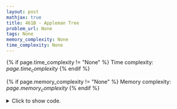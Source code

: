 ```yaml
---
layout: post
mathjax: true
title: 461B - Appleman Tree
problem_url: None
tags: None
memory_complexity: None
time_complexity: None
---
```




{% if page.time_complexity != "None" %}
Time complexity: ${{ page.time_complexity }}$
{% endif %}

{% if page.memory_complexity != "None" %}
Memory complexity: ${{ page.memory_complexity }}$
{% endif %}

<details>
<summary>
<p style="display:inline">Click to show code.</p>
</summary>
```cpp
{% raw %}
using namespace std;
using vi = vector<int>;
using ll = long long;
const int NMAX = 1e5 + 11;
const int MOD = 1e9 + 7;
int n;
bool black[NMAX];
vi g[NMAX];
ll B[NMAX], W[NMAX];
inline ll m(ll x, ll y) { return ((x % MOD) * (y % MOD)) % MOD; }
inline ll p(ll x, ll y) { return ((x % MOD) + (y % MOD)) % MOD; }
void dfs(int u, int parent)
{
    ll bu, wu;
    B[u] = (black[u]);
    W[u] = (!black[u]);
    for (auto v : g[u])
    {
        if (v == parent)
            continue;
        dfs(v, u);
        bu = B[u];
        wu = W[u];
        B[u] = W[u] = 0;
        W[u] = m(W[v], wu);
        B[u] = p(m(bu, W[v]), m(B[v], wu));
        W[u] = p(W[u], m(wu, B[v]));
        B[u] = p(B[u], m(bu, B[v]));
    }
}
int main(void)
{
    int pi, root;
    cin >> n;
    for (int i = 0; i < n - 1; ++i)
    {
        cin >> pi;
        g[pi].push_back(i + 1);
        g[i + 1].push_back(pi);
    }
    for (int i = 0; i < n; ++i)
    {
        cin >> black[i];
        if (black[i])
            root = i;
    }
    dfs(root, -1);
    cout << B[root] << endl;
    return 0;
}

{% endraw %}
```
</details>

